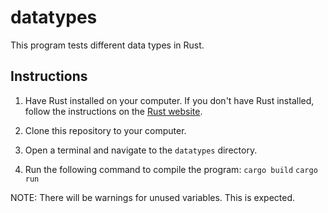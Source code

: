 # datatypes
This program tests different data types in Rust.

## Instructions
1. Have Rust installed on your computer. If you don't have Rust installed, follow the instructions on the [Rust website](https://www.rust-lang.org/tools/install).

2. Clone this repository to your computer.

3. Open a terminal and navigate to the `datatypes` directory.

4. Run the following command to compile the program:
```cargo build```
```cargo run```

NOTE: There will be warnings for unused variables. This is expected.